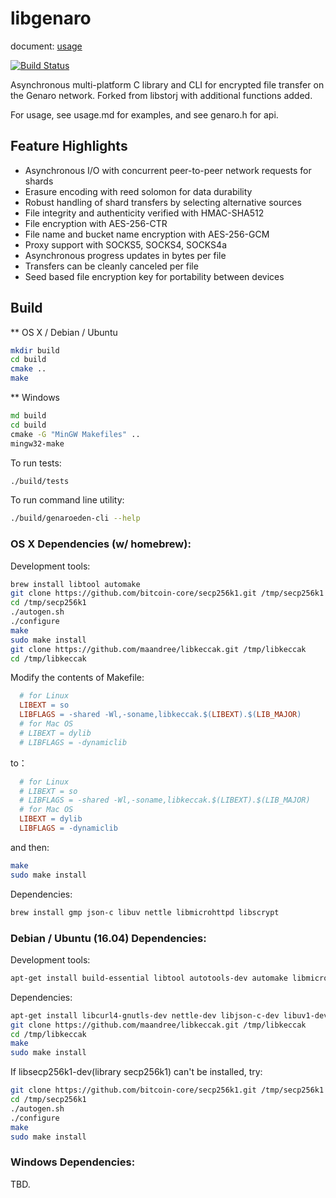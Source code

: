 libgenaro  
=======
document: [usage](./usage.md)

[![Build Status](https://travis-ci.org/GenaroNetwork/libgenaro.svg?branch=master)](https://travis-ci.org/GenaroNetwork/libgenaro)

Asynchronous multi-platform C library and CLI for encrypted file transfer on the Genaro network.
Forked from libstorj with additional functions added.

For usage, see usage.md for examples, and see genaro.h for api.

## Feature Highlights

- Asynchronous I/O with concurrent peer-to-peer network requests for shards
- Erasure encoding with reed solomon for data durability
- Robust handling of shard transfers by selecting alternative sources
- File integrity and authenticity verified with HMAC-SHA512
- File encryption with AES-256-CTR
- File name and bucket name encryption with AES-256-GCM
- Proxy support with SOCKS5, SOCKS4, SOCKS4a
- Asynchronous progress updates in bytes per file
- Transfers can be cleanly canceled per file
- Seed based file encryption key for portability between devices

## Build

** OS X / Debian / Ubuntu

```bash
mkdir build
cd build
cmake ..
make
```

** Windows

```cmd
md build
cd build
cmake -G "MinGW Makefiles" ..
mingw32-make
```

To run tests:
```bash
./build/tests
```

To run command line utility:
```bash
./build/genaroeden-cli --help
```

### OS X Dependencies (w/ homebrew):

Development tools:
```bash
brew install libtool automake
git clone https://github.com/bitcoin-core/secp256k1.git /tmp/secp256k1
cd /tmp/secp256k1
./autogen.sh
./configure
make
sudo make install
git clone https://github.com/maandree/libkeccak.git /tmp/libkeccak
cd /tmp/libkeccak
```

Modify the contents of Makefile:
```Makefile
  # for Linux
  LIBEXT = so
  LIBFLAGS = -shared -Wl,-soname,libkeccak.$(LIBEXT).$(LIB_MAJOR)
  # for Mac OS
  # LIBEXT = dylib
  # LIBFLAGS = -dynamiclib
```
to：
```Makefile
  # for Linux
  # LIBEXT = so
  # LIBFLAGS = -shared -Wl,-soname,libkeccak.$(LIBEXT).$(LIB_MAJOR)
  # for Mac OS
  LIBEXT = dylib
  LIBFLAGS = -dynamiclib
```

and then:
```bash
make
sudo make install
```

Dependencies:
```bash
brew install gmp json-c libuv nettle libmicrohttpd libscrypt
```

### Debian / Ubuntu (16.04) Dependencies:

Development tools:
```bash
apt-get install build-essential libtool autotools-dev automake libmicrohttpd-dev bsdmainutils
```

Dependencies:
```bash
apt-get install libcurl4-gnutls-dev nettle-dev libjson-c-dev libuv1-dev libsecp256k1-dev libscrypt-dev
git clone https://github.com/maandree/libkeccak.git /tmp/libkeccak
cd /tmp/libkeccak
make
sudo make install
```

If libsecp256k1-dev(library secp256k1) can't be installed, try:
```bash
git clone https://github.com/bitcoin-core/secp256k1.git /tmp/secp256k1
cd /tmp/secp256k1
./autogen.sh
./configure
make
sudo make install
```

### Windows Dependencies:

TBD.
